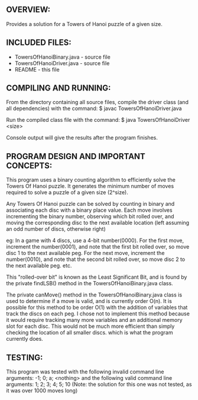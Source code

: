 ## OVERVIEW:

 Provides a solution for a Towers of Hanoi puzzle of a given size. 


## INCLUDED FILES:

 * TowersOfHanoiBinary.java - source file
 * TowersOfHanoiDriver.java - source file
 * README - this file


## COMPILING AND RUNNING:

 From the directory containing all source files, compile the
 driver class (and all dependencies) with the command:
 $ javac TowersOfHanoiDriver.java

 Run the compiled class file with the command:
 $ java TowersOfHanoiDriver \<size\>

 Console output will give the results after the program finishes.


## PROGRAM DESIGN AND IMPORTANT CONCEPTS:

 This program uses a binary counting algorithm to efficiently
 solve the Towers Of Hanoi puzzle. It generates the minimum number
 of moves required to solve a puzzle of a given size (2^size).

 Any Towers Of Hanoi puzzle can be solved by counting in binary and
 associating each disc with a binary place value. Each move involves
 incrementing the binary number, observing which bit rolled over, and
 moving the corresponding disc to the next available location (left
 assuming an odd number of discs, otherwise right)

 eg: In a game with 4 discs, use a 4-bit number(0000). 
 For the first move, increment the number(0001), and note that the 
 first bit rolled over, so move disc 1 to the next available peg. 
 For the next move, increment the number(0010), and note that the
 second bit rolled over, so move disc 2 to the next available peg.
 etc.

 This "rolled-over bit" is known as the Least Significant Bit, and is
 found by the private findLSB() method in the TowersOfHanoiBinary.java
 class.

 The private canMove() method in the TowersOfHanoiBinary.java class
 is used to determine if a move is valid, and is currently order O(n).
 It is possible for this method to be order O(1) with the addition of
 variables that track the discs on each peg. I chose not to implement
 this method because it would require tracking many more variables and
 an additional memory slot for each disc. This would not be much more
 efficient than simply checking the location of all smaller discs. which
 is what the program currently does.

## TESTING:

 This program was tested with the following invalid command line arguments:
 -1;
 0;
 a;
 \<nothing\>
 and the following valid command line arguments:
 1;
 2;
 3;
 4;
 5;
 10 (Note: the solution for this one was not tested, as it was over 1000 moves long)

